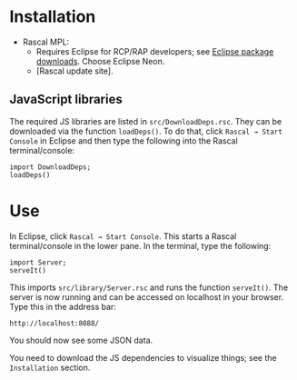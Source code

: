 # Installation

- Rascal MPL:
  - Requires Eclipse for RCP/RAP developers; see [Eclipse package
    downloads].  Choose Eclipse Neon.
  - [Rascal update site].

[Eclipse package downloads]: https://www.eclipse.org/downloads/eclipse-packages/
[Rascal update site (stable)]: https://update.rascal-mpl.org/stable/

## JavaScript libraries

The required JS libraries are listed in `src/DownloadDeps.rsc`.  They
can be downloaded via the function `loadDeps()`.  To do that, click
`Rascal → Start Console` in Eclipse and then type the following into the
Rascal terminal/console:

```
import DownloadDeps;
loadDeps()
```

# Use

In Eclipse, click `Rascal → Start Console`.  This starts a Rascal
terminal/console in the lower pane.  In the terminal, type the
following:

```
import Server;
serveIt()
```

This imports `src/library/Server.rsc` and runs the function
`serveIt()`.  The server is now running and can be accessed on localhost
in your browser.  Type this in the address bar:

```
http://localhost:8088/
```

You should now see some JSON data.

You need to download the JS dependencies to visualize things; see the
`Installation` section.
